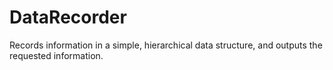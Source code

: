 # DataRecorder
Records information in a simple, hierarchical data structure, and outputs the requested information.
